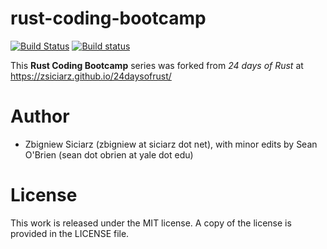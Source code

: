 rust-coding-bootcamp
============

[![Build Status](https://travis-ci.org/zsiciarz/24daysofrust.svg?branch=master)](https://travis-ci.org/zsiciarz/24daysofrust)
[![Build status](https://ci.appveyor.com/api/projects/status/ys82q4b43td2mxb7?svg=true)](https://ci.appveyor.com/project/zsiciarz/24daysofrust)

This **Rust Coding Bootcamp** series was forked from *24 days of Rust* at https://zsiciarz.github.io/24daysofrust/

Author
======

 * Zbigniew Siciarz (zbigniew at siciarz dot net), with minor edits by Sean O&apos;Brien (sean dot obrien at yale dot edu)

License
=======

This work is released under the MIT license. A copy of the license is provided
in the LICENSE file.
